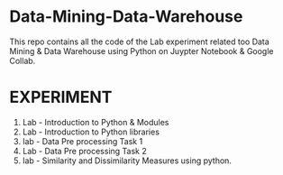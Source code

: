 # Data-Mining-Data-Warehouse
This repo contains all the code of the Lab experiment related too Data Mining &amp; Data Warehouse using Python on Juypter Notebook &amp; Google Collab.

# EXPERIMENT 
1. Lab - Introduction to Python & Modules
2. Lab - Introduction to Python libraries
3. lab - Data Pre processing Task 1
4. Lab - Data Pre processing Task 2
5. lab - Similarity and Dissimilarity Measures using python.

